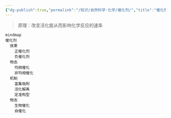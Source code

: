```yaml
---
{"dg-publish":true,"permalink":"/知识/自然科学·化学/催化剂/","title":"催化剂","tags":["自然科学/化学"],"noteIcon":""}
---
```



> 原理：改变活化能从而影响化学反应的速率


```mermaid
mindmap
催化剂
  效果
    正催化剂
    负催化剂
  物态
    均相催化
    非均相催化
  机制
    富集吸附
    活化解离
    定准构型
  物态
    生物催化
    自催化
```